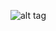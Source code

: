 ![alt tag](https://user-images.githubusercontent.com/9370679/64796647-66327f80-d556-11e9-9694-dd26cac77ad8.png)
